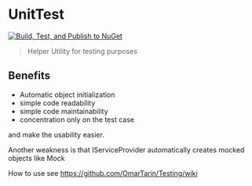 # UnitTest

[![Build, Test, and Publish to NuGet](https://github.com/OmarTarin/Testing/actions/workflows/publishtonuget.yml/badge.svg?branch=master)](https://github.com/OmarTarin/Testing/actions/workflows/publishtonuget.yml)

> Helper Utility for testing purposes

## Benefits
- Automatic object initialization
- simple code readability
- simple code maintainability
- concentration only on the test case

and make the usability easier.

Another weakness is that IServiceProvider automatically creates mocked objects like Mock<some class>

How to use see https://github.com/OmarTarin/Testing/wiki

